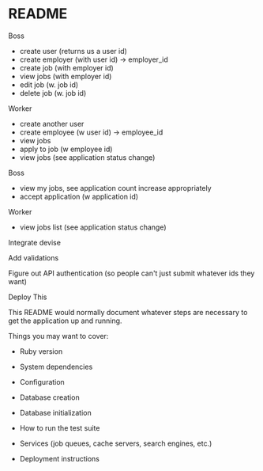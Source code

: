 # README

Boss
- create user (returns us a user id)
- create employer (with user id) -> employer_id
- create job (with employer id)
- view jobs (with employer id)
- edit job (w. job id)
- delete job (w. job id)

Worker
- create another user
- create employee (w user id) -> employee_id
- view jobs
- apply to job (w employee id)
- view jobs (see application status change)

Boss
- view my jobs, see application count increase appropriately
- accept application (w application id)

Worker
- view jobs list (see application status change)




Integrate devise

Add validations

Figure out API authentication (so people can't just submit whatever ids they want)

Deploy This




This README would normally document whatever steps are necessary to get the
application up and running.

Things you may want to cover:

* Ruby version

* System dependencies

* Configuration

* Database creation

* Database initialization

* How to run the test suite

* Services (job queues, cache servers, search engines, etc.)

* Deployment instructions

